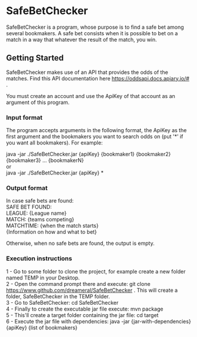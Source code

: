 # SafeBetChecker

SafeBetChecker is a program, whose purpose is to find a safe bet among several bookmakers. A safe bet consists when it is possible to bet on a match in a way that whatever the result of the match, you win.


## Getting Started

SafeBetChecker makes use of an API that provides the odds of the matches. Find this API documentation here https://oddsapi.docs.apiary.io/# .

You must create an account and use the ApiKey of that account as an argument of this program.


### Input format

The program accepts arguments in the following format, the ApiKey as the first argument and the bookmakers you want to search odds on (put '*' if you want all bookmakers). For example:

java -jar ./SafeBetChecker.jar {apiKey} {bookmaker1} {bookmaker2} {bookmaker3} ... {bookmakerN}<br/>
or<br/>
java -jar ./SafeBetChecker.jar {apiKey} *<br/>

### Output format

In case safe bets are found:<br/>
SAFE BET FOUND:<br/>
LEAGUE: {League name}<br/>
MATCH: {teams competing}<br/>
MATCHTIME: {when the match starts}<br/>
{Information on how and what to bet}<br/>

Otherwise, when no safe bets are found, the output is empty.

### Execution instructions

1 - Go to some folder to clone the project, for example create a new folder named TEMP in your Desktop. <br/>
2 - Open the command prompt there and execute: git clone https://www.github.com/dreameral/SafeBetChecker . This will create a   folder, SafeBetChecker in the TEMP folder.<br/>
3 - Go to SafeBetChecker: cd SafeBetChecker <br/>
4 - Finally to create the executable jar file execute: mvn package <br/>
5 - This'll create a target folder containing the jar file: cd target <br/>
6 - Execute the jar file with dependencies: java -jar {jar-with-dependencies} {apiKey} {list of bookmakers} <br/>
